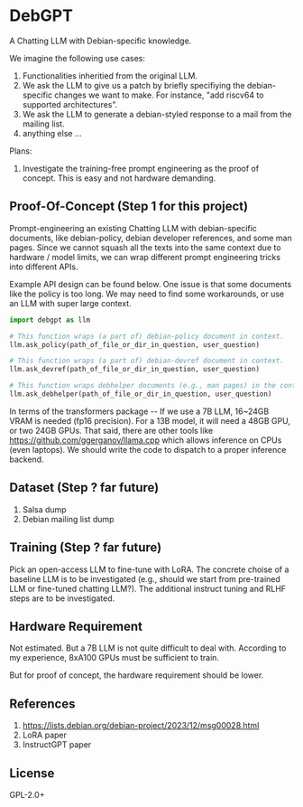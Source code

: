 # DebGPT

A Chatting LLM with Debian-specific knowledge.

We imagine the following use cases:

1. Functionalities inheritied from the original LLM.
1. We ask the LLM to give us a patch by briefly specifiying the debian-specific changes we want to make. For instance, "add riscv64 to supported architectures".
1. We ask the LLM to generate a debian-styled response to a mail from the mailing list.
1. anything else ...

Plans:

1. Investigate the training-free prompt engineering as the proof of concept. This is easy and not hardware demanding.

## Proof-Of-Concept (Step 1 for this project)

Prompt-engineering an existing Chatting LLM with debian-specific documents, like debian-policy, debian developer references, and some man pages. Since we cannot squash all the texts into the same context due to hardware / model limits, we can wrap different prompt engineering tricks into different APIs.

Example API design can be found below. One issue is that some documents like the policy is too long. We may need to find some workarounds, or use an LLM with super large context.


```python
import debgpt as llm

# This function wraps (a part of) debian-policy document in context.
llm.ask_policy(path_of_file_or_dir_in_question, user_question)

# This function wraps (a part of) debian-devref document in context.
llm.ask_devref(path_of_file_or_dir_in_question, user_question)

# This function wraps debhelper documents (e.g., man pages) in the context.
llm.ask_debhelper(path_of_file_or_dir_in_question, user_question)
```

In terms of the transformers package -- If we use a 7B LLM, 16~24GB VRAM is needed (fp16 precision). For a 13B model, it will need a 48GB GPU, or two 24GB GPUs. That said, there are other tools like https://github.com/ggerganov/llama.cpp which allows inference on CPUs (even laptops). We should write the code to dispatch to a proper inference backend.

## Dataset (Step ? far future)

1. Salsa dump
2. Debian mailing list dump

## Training (Step ? far future)

Pick an open-access LLM to fine-tune with LoRA. The concrete choise of a baseline LLM is to be investigated (e.g., should we start from pre-trained LLM or fine-tuned chatting LLM?).
The additional instruct tuning and RLHF steps are to be investigated.

## Hardware Requirement

Not estimated. But a 7B LLM is not quite difficult to deal with. According to my experience, 8xA100 GPUs must be sufficient to train.

But for proof of concept, the hardware requirement should be lower.

## References

1. https://lists.debian.org/debian-project/2023/12/msg00028.html
2. LoRA paper
3. InstructGPT paper

## License

GPL-2.0+
